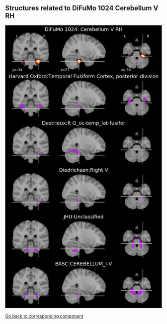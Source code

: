 


## Structures related to DiFuMo 1024 Cerebellum V RH

![933](933.jpg "Structures related to DiFuMo 1024 Cerebellum V RH")

[Go back to corresponding component](https://parietal-inria.github.io/DiFuMo/1024/html/933.html)